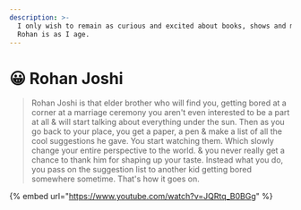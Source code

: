 ```yaml
---
description: >-
  I only wish to remain as curious and excited about books, shows and movies as
  Rohan is as I age.
---
```


# 😀 Rohan Joshi

> Rohan Joshi is that elder brother who will find you, getting bored at a corner at a marriage ceremony you aren't even interested to be a part at all & will start talking about everything under the sun. Then as you go back to your place, you get a paper, a pen & make a list of all the cool suggestions he gave. You start watching them. Which slowly change your entire perspective to the world. & you never really get a chance to thank him for shaping up your taste. Instead what you do, you pass on the suggestion list to another kid getting bored somewhere sometime. That's how it goes on. &#x20;

{% embed url="https://www.youtube.com/watch?v=JQRtq_B0BGg" %}

